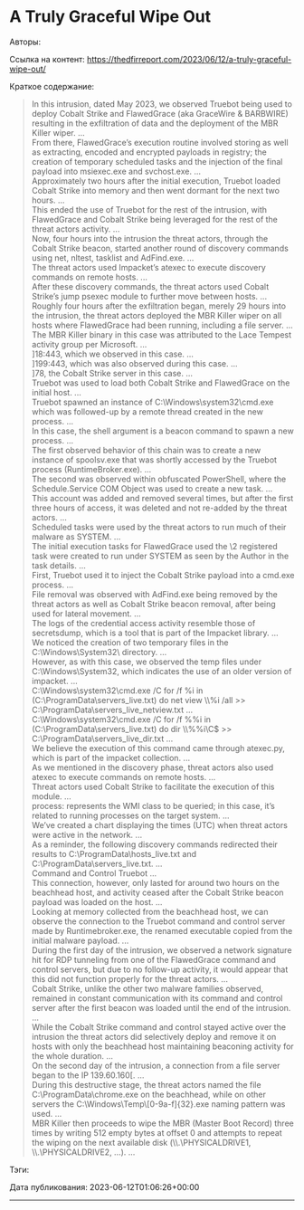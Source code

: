 # A Truly Graceful Wipe Out

Авторы: 


Ссылка на контент: 
https://thedfirreport.com/2023/06/12/a-truly-graceful-wipe-out/

Краткое содержание: 

<blockquote>
In this intrusion, dated May 2023, we observed Truebot being used to deploy Cobalt Strike and FlawedGrace (aka GraceWire & BARBWIRE) resulting in the exfiltration of data and the deployment of the MBR Killer wiper.   ...   <br>From there, FlawedGrace’s execution routine involved storing as well as extracting, encoded and encrypted payloads in registry; the creation of temporary scheduled tasks and the injection of the final payload into msiexec.exe and svchost.exe.   ...   <br>Approximately two hours after the initial execution, Truebot loaded Cobalt Strike into memory and then went dormant for the next two hours.   ...   <br>This ended the use of Truebot for the rest of the intrusion, with FlawedGrace and Cobalt Strike being leveraged for the rest of the threat actors activity.   ...   <br>Now, four hours into the intrusion the threat actors, through the Cobalt Strike beacon, started another round of discovery commands using net, nltest, tasklist and AdFind.exe.   ...   <br>The threat actors used Impacket’s atexec to execute discovery commands on remote hosts.   ...   <br>After these discovery commands, the threat actors used Cobalt Strike’s jump psexec module to further move between hosts.   ...   <br>Roughly four hours after the exfiltration began, merely 29 hours into the intrusion, the threat actors deployed the MBR Killer wiper on all hosts where FlawedGrace had been running, including a file server.   ...   <br>The MBR Killer binary in this case was attributed to the Lace Tempest activity group per Microsoft.   ...   <br>]18:443, which we observed in this case.   ...   <br>]199:443, which was also observed during this case.   ...   <br>]78, the Cobalt Strike server in this case.   ...   <br>Truebot was used to load both Cobalt Strike and FlawedGrace on the initial host.   ...   <br>Truebot spawned an instance of C:\Windows\system32\cmd.exe which was followed-up by a remote thread created in the new process.   ...   <br>In this case, the shell argument is a beacon command to spawn a new process.   ...   <br>The first observed behavior of this chain was to create a new instance of spoolsv.exe that was shortly accessed by the Truebot process (RuntimeBroker.exe).   ...   <br>The second was observed within obfuscated PowerShell, where the Schedule.Service COM Object was used to create a new task.   ...   <br>This account was added and removed several times, but after the first three hours of access, it was deleted and not re-added by the threat actors.   ...   <br>Scheduled tasks were used by the threat actors to run much of their malware as SYSTEM.   ...   <br>The initial execution tasks for FlawedGrace used the \2 registered task were created to run under SYSTEM as seen by the Author in the task details.   ...   <br>First, Truebot used it to inject the Cobalt Strike payload into a cmd.exe process.   ...   <br>File removal was observed with AdFind.exe being removed by the threat actors as well as Cobalt Strike beacon removal, after being used for lateral movement.   ...   <br>The logs of the credential access activity resemble those of secretsdump, which is a tool that is part of the Impacket library.   ...   <br>We noticed the creation of two temporary files in the C:\Windows\System32\ directory.   ...   <br>However, as with this case, we observed the temp files under C:\Windows\System32, which indicates the use of an older version of impacket.   ...   <br>C:\Windows\system32\cmd.exe /C for /f %i in (C:\ProgramData\servers_live.txt) do net view \\%i /all >> C:\ProgramData\servers_live_netview.txt   ...   <br>C:\Windows\system32\cmd.exe /C for /f %%i in (C:\ProgramData\servers_live.txt) do dir \\%%i\C$ >> C:\ProgramData\servers_live_dir.txt   ...   <br>We believe the execution of this command came through atexec.py, which is part of the impacket collection.   ...   <br>As we mentioned in the discovery phase, threat actors also used atexec to execute commands on remote hosts.   ...   <br>Threat actors used Cobalt Strike to facilitate the execution of this module.   ...   <br>process: represents the WMI class to be queried; in this case, it’s related to running processes on the target system.   ...   <br>We’ve created a chart displaying the times (UTC) when threat actors were active in the network.   ...   <br>As a reminder, the following discovery commands redirected their results to C:\ProgramData\hosts_live.txt and C:\ProgramData\servers_live.txt.   ...   <br>Command and Control Truebot   ...   <br>This connection, however, only lasted for around two hours on the beachhead host, and activity ceased after the Cobalt Strike beacon payload was loaded on the host.   ...   <br>Looking at memory collected from the beachhead host, we can observe the connection to the Truebot command and control server made by Runtimebroker.exe, the renamed executable copied from the initial malware payload.   ...   <br>During the first day of the intrusion, we observed a network signature hit for RDP tunneling from one of the FlawedGrace command and control servers, but due to no follow-up activity, it would appear that this did not function properly for the threat actors.   ...   <br>Cobalt Strike, unlike the other two malware families observed, remained in constant communication with its command and control server after the first beacon was loaded until the end of the intrusion.   ...   <br>While the Cobalt Strike command and control stayed active over the intrusion the threat actors did selectively deploy and remove it on hosts with only the beachhead host maintaining beaconing activity for the whole duration.   ...   <br>On the second day of the intrusion, a connection from a file server began to the IP 139.60.160[.   ...   <br>During this destructive stage, the threat actors named the file C:\ProgramData\chrome.exe on the beachhead, while on other servers the C:\Windows\Temp\[0-9a-f]{32}.exe naming pattern was used.   ...   <br>MBR Killer then proceeds to wipe the MBR (Master Boot Record) three times by writing 512 empty bytes at offset 0 and attempts to repeat the wiping on the next available disk (\\.\PHYSICALDRIVE1, \\.\PHYSICALDRIVE2, …).   ...   
</blockquote>

Тэги: 


Дата публикования: 
2023-06-12T01:06:26+00:00

---

